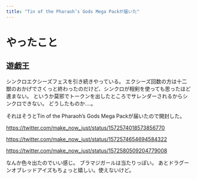 ```yaml
---
title: "Tin of the Pharaoh’s Gods Mega Packが届いた"
---
```


# やったこと

## 遊戯王

シンクロエクシーズフェスを引き続きやっている。
エクシーズ回数の方は十二獣のおかげでさくっと終わったのだけど、シンクロが相剣を使っても思ったほど進まない。
というか莫邪でトークンを出したところでサレンダーされるからシンクロできない。
どうしたものか‥‥。

それはそうとTin of the Pharaoh’s Gods Mega Packが届いたので開封した。

<https://twitter.com/make_now_just/status/1572574018573856770>

<https://twitter.com/make_now_just/status/1572574654694584322>

<https://twitter.com/make_now_just/status/1572580509204779008>

なんか色々出たのでいい感じ。
ブラマジガールは当たりっぽい。
あとドラグーンオブレッドアイズもちょっと嬉しい。使えないけど。
